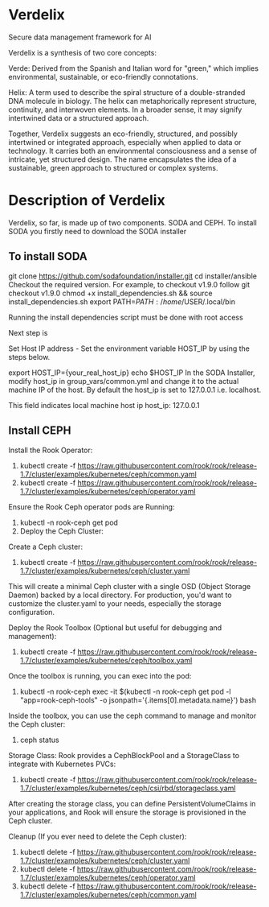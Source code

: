 # Verdelix
Secure data management framework for AI 

Verdelix is a synthesis of two core concepts:

Verde: Derived from the Spanish and Italian word for "green," which implies environmental, sustainable, or eco-friendly connotations.

Helix: A term used to describe the spiral structure of a double-stranded DNA molecule in biology. The helix can metaphorically represent structure, continuity, and interwoven elements. In a broader sense, it may signify intertwined data or a structured approach.

Together, Verdelix suggests an eco-friendly, structured, and possibly intertwined or integrated approach, especially when applied to data or technology. It carries both an environmental consciousness and a sense of intricate, yet structured design. The name encapsulates the idea of a sustainable, green approach to structured or complex systems.
# Description of Verdelix
Verdelix, so far, is made up of two components. SODA and CEPH. To install SODA you firstly need to download the SODA installer

## To install SODA
git clone https://github.com/sodafoundation/installer.git
cd installer/ansible
Checkout the required version. For example, to checkout v1.9.0 follow
git checkout v1.9.0
chmod +x install\_dependencies.sh && source install\_dependencies.sh
export PATH=$PATH:/home/$USER/.local/bin

Running the install dependencies script must be done with root access

Next step is 

Set Host IP address - Set the environment variable HOST\_IP by using the steps below.

export HOST\_IP={your\_real\_host\_ip}
echo $HOST\_IP 
In the SODA Installer, modify host\_ip in group\_vars/common.yml and change it to the actual machine IP of the host.
By default the host\_ip is set to 127.0.0.1 i.e. localhost.

This field indicates local machine host ip
host\_ip: 127.0.0.1


## Install CEPH
Install the Rook Operator:
1. kubectl create -f https://raw.githubusercontent.com/rook/rook/release-1.7/cluster/examples/kubernetes/ceph/common.yaml
2. kubectl create -f https://raw.githubusercontent.com/rook/rook/release-1.7/cluster/examples/kubernetes/ceph/operator.yaml

Ensure the Rook Ceph operator pods are Running:
1. kubectl -n rook-ceph get pod
2. Deploy the Ceph Cluster:

Create a Ceph cluster:
1. kubectl create -f https://raw.githubusercontent.com/rook/rook/release-1.7/cluster/examples/kubernetes/ceph/cluster.yaml

This will create a minimal Ceph cluster with a single OSD (Object Storage Daemon) backed by a local directory. For production, you'd want to customize the cluster.yaml to your needs, especially the storage configuration.

Deploy the Rook Toolbox (Optional but useful for debugging and management):
1. kubectl create -f https://raw.githubusercontent.com/rook/rook/release-1.7/cluster/examples/kubernetes/ceph/toolbox.yaml


Once the toolbox is running, you can exec into the pod:
1. kubectl -n rook-ceph exec -it $(kubectl -n rook-ceph get pod -l "app=rook-ceph-tools" -o jsonpath='{.items[0].metadata.name}') bash


Inside the toolbox, you can use the ceph command to manage and monitor the Ceph cluster:
1. ceph status


Storage Class:
Rook provides a CephBlockPool and a StorageClass to integrate with Kubernetes PVCs:
1. kubectl create -f https://raw.githubusercontent.com/rook/rook/release-1.7/cluster/examples/kubernetes/ceph/csi/rbd/storageclass.yaml


After creating the storage class, you can define PersistentVolumeClaims in your applications, and Rook will ensure the storage is provisioned in the Ceph cluster.

Cleanup (If you ever need to delete the Ceph cluster):
1. kubectl delete -f https://raw.githubusercontent.com/rook/rook/release-1.7/cluster/examples/kubernetes/ceph/cluster.yaml
2. kubectl delete -f https://raw.githubusercontent.com/rook/rook/release-1.7/cluster/examples/kubernetes/ceph/operator.yaml
3. kubectl delete -f https://raw.githubusercontent.com/rook/rook/release-1.7/cluster/examples/kubernetes/ceph/common.yaml
